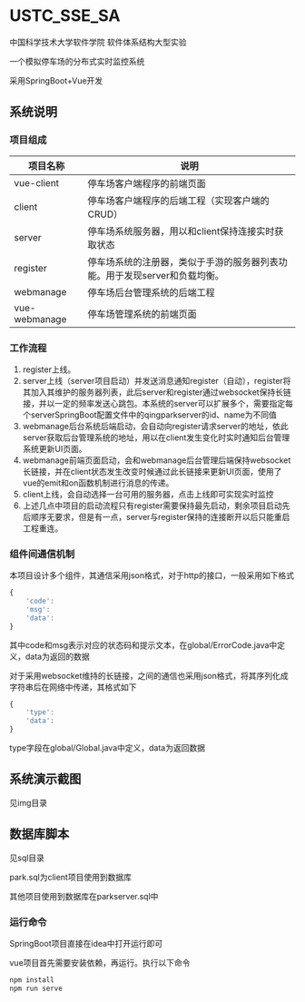 # USTC_SSE_SA



中国科学技术大学软件学院 软件体系结构大型实验

一个模拟停车场的分布式实时监控系统

采用SpringBoot+Vue开发

## 系统说明

### 项目组成

| 项目名称      | 说明                                                         |
| ------------- | ------------------------------------------------------------ |
| vue-client    | 停车场客户端程序的前端页面                                   |
| client        | 停车场客户端程序的后端工程（实现客户端的CRUD）               |
| server        | 停车场系统服务器，用以和client保持连接实时获取状态           |
| register      | 停车场系统的注册器，类似于手游的服务器列表功能。用于发现server和负载均衡。 |
| webmanage     | 停车场后台管理系统的后端工程                                 |
| vue-webmanage | 停车场管理系统的前端页面                                     |

### 工作流程

1. register上线。
2. server上线（server项目启动）并发送消息通知register（自动），register将其加入其维护的服务器列表，此后server和register通过websocket保持长链接，并以一定的频率发送心跳包。本系统的server可以扩展多个，需要指定每个serverSpringBoot配置文件中的qingparkserver的id、name为不同值
3. webmanage后台系统后端启动，会自动向register请求server的地址，依此server获取后台管理系统的地址，用以在client发生变化时实时通知后台管理系统更新UI页面。
4. webmanage前端页面启动，会和webmanage后台管理后端保持websocket长链接，并在client状态发生改变时候通过此长链接来更新UI页面，使用了vue的emit和on函数机制进行消息的传递。
5. client上线，会自动选择一台可用的服务器，点击上线即可实现实时监控
6. 上述几点中项目的启动流程只有register需要保持最先启动，剩余项目启动先后顺序无要求，但是有一点，server与register保持的连接断开以后只能重启工程重连。

### 组件间通信机制

本项目设计多个组件，其通信采用json格式，对于http的接口，一般采用如下格式

```javascript
{
	'code':
	'msg':
	'data':
}
```

其中code和msg表示对应的状态码和提示文本，在global/ErrorCode.java中定义，data为返回的数据

对于采用websocket维持的长链接，之间的通信也采用json格式，将其序列化成字符串后在网络中传递，其格式如下

```javascript
{
	'type':
	'data':
}
```

type字段在global/Global.java中定义，data为返回数据

## 系统演示截图

见img目录

## 数据库脚本

见sql目录

park.sql为client项目使用到数据库

其他项目使用到数据库在parkserver.sql中

### 运行命令

SpringBoot项目直接在idea中打开运行即可

vue项目首先需要安装依赖，再运行。执行以下命令

```bash
npm install
npm run serve
```

